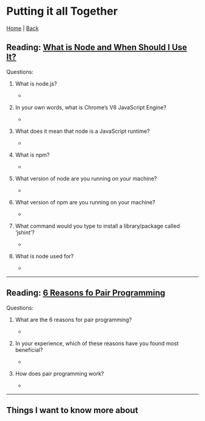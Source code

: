 # Putting it all Together

[Home](/README.md) | [Back](/301-main/301TableofContents.md)

## Reading: [What is Node and When Should I Use It?](https://www.sitepoint.com/an-introduction-to-node-js/)

Questions: 



1. What is node.js?

    <ul>
      <li></li>
    </ul>
      
1. In your own words, what is Chrome’s V8 JavaScript Engine?


    <ul>
      <li>  </li>
    </ul>
1. What does it mean that node is a JavaScript runtime?

    <ul>
      <li></li>
    </ul
      
1. What is npm?


    <ul>
      <li>  </li>
    </ul>

1. What version of node are you running on your machine?

    <ul>
      <li></li>
    </ul>
      
1. What version of npm are you running on your machine?


    <ul>
      <li>  </li>
    </ul>
1. What command would you type to install a library/package called ‘jshint’?

    <ul>
      <li></li>
    </ul>
      
1. What is node used for?


    <ul>
      <li>  </li>
    </ul>
___

## Reading: [6 Reasons fo Pair Programming ](https://www.codefellows.org/blog/6-reasons-for-pair-programming/)

Questions: 

1. What are the 6 reasons for pair programming?


    <ul>
      <li>  </li>
    </ul>
1. In your experience, which of these reasons have you found most beneficial?



    <ul>
      <li>  </li>
    </ul>
1. How does pair programming work?


    <ul>
      <li>  </li>
    </ul>
___

## Things I want to know more about
